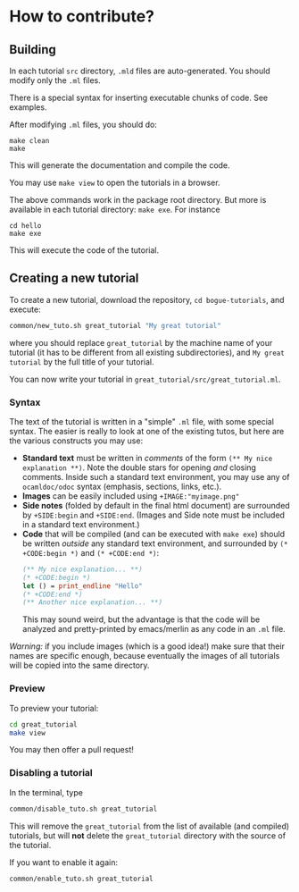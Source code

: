 # How to contribute?

## Building

In each tutorial `src` directory, `.mld` files are auto-generated. You
should modify only the `.ml` files.

There is a special syntax for inserting executable chunks of code. See
examples.

After modifying `.ml` files, you should do:

```
make clean
make
```

This will generate the documentation and compile the code.

You may use `make view` to open the tutorials in a browser.

The above commands work in the package root directory. But more is
available in each tutorial directory: `make exe`. For instance

```
cd hello
make exe
```

This will execute the code of the tutorial.

## Creating a new tutorial

To create a new tutorial, download the repository, `cd
bogue-tutorials`, and execute:

```bash
common/new_tuto.sh great_tutorial "My great tutorial"
```

where you should replace `great_tutorial` by the machine name of your
tutorial (it has to be different from all existing subdirectories),
and `My great tutorial` by the full title of your tutorial.

You can now write your tutorial in `great_tutorial/src/great_tutorial.ml`.

### Syntax

The text of the tutorial is written in a "simple" `.ml` file, with
some special syntax. The easier is really to look at one of the
existing tutos, but here are the various constructs you may use:

+ **Standard text** must be written in _comments_ of the form `(** My
  nice explanation **)`. Note the double stars for opening _and_
  closing comments. Inside such a standard text environment, you may
  use any of `ocamldoc/odoc` syntax (emphasis, sections, links, etc.).
+ **Images** can be easily included using `+IMAGE:"myimage.png"`
+ **Side notes** (folded by default in the final html document) are
	surrounded by `+SIDE:begin` and `+SIDE:end`. (Images and Side note
	must be included in a standard text environment.)
+ **Code** that will be compiled (and can be executed with `make exe`)
  should be written _outside_ any standard text environment, and surrounded by
  `(* +CODE:begin *)` and `(* +CODE:end *)`:
  ```ocaml
  (** My nice explanation... **)
  (* +CODE:begin *)
  let () = print_endline "Hello"
  (* +CODE:end *)
  (** Another nice explanation... **)
  ```
  This may sound weird, but the advantage is that the code will be
  analyzed and pretty-printed by emacs/merlin as any code in an `.ml`
  file.

_Warning:_ if you include images (which is a good idea!) make sure
that their names are specific enough, because eventually the images of
all tutorials will be copied into the same directory.

### Preview

To preview your tutorial:

```bash
cd great_tutorial
make view
```

You may then offer a pull request!

### Disabling a tutorial

In the terminal, type

```bash
common/disable_tuto.sh great_tutorial
```

This will remove the `great_tutorial` from the list of available (and
compiled) tutorials, but will **not** delete the `great_tutorial`
directory with the source of the tutorial.

If you want to enable it again:
```bash
common/enable_tuto.sh great_tutorial
```
